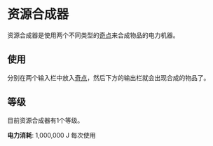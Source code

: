 # 资源合成器

资源合成器是使用两个不同类型的[奇点](./Singularities)来合成物品的电力机器。

## 使用

分别在两个输入栏中放入[奇点](./Singularities)，然后下方的输出栏就会出现合成的物品了。

## 等级

目前资源合成器有1个等级。

**电力消耗**: 1,000,000 J 每次使用
